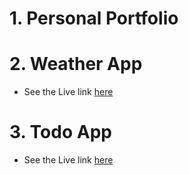  # 1. Personal Portfolio
 # 2. Weather App
- See the Live link <a href="https://65a4d0aa99d60908cbb26fd5--unique-sfogliatella-5c8278.netlify.app/" target="_blank">here</a>
# 3. Todo App
- See the Live link <a href="https://65a745a4e65e9a561e7197ab--steady-kleicha-dc562f.netlify.app/" target="_blank">here</a>

